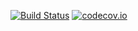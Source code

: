 [![Build Status][travis-ci-badge]][travis-ci] [![codecov.io][codecov-badge]][codecov]

[travis-ci-badge]: https://travis-ci.org/liancheng/scraper.svg?branch=master
[travis-ci]: https://travis-ci.org/liancheng/scraper
[codecov-badge]: https://codecov.io/github/liancheng/scraper/coverage.svg?branch=master
[codecov]: https://codecov.io/github/liancheng/scraper?branch=master
